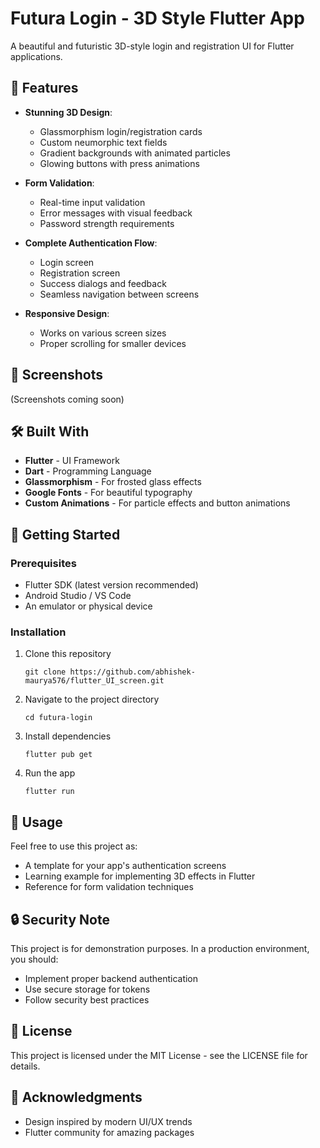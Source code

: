 # Futura Login - 3D Style Flutter App

A beautiful and futuristic 3D-style login and registration UI for Flutter applications.

## 🌟 Features

- **Stunning 3D Design**:
  - Glassmorphism login/registration cards
  - Custom neumorphic text fields
  - Gradient backgrounds with animated particles
  - Glowing buttons with press animations

- **Form Validation**:
  - Real-time input validation
  - Error messages with visual feedback
  - Password strength requirements

- **Complete Authentication Flow**:
  - Login screen
  - Registration screen
  - Success dialogs and feedback
  - Seamless navigation between screens

- **Responsive Design**:
  - Works on various screen sizes
  - Proper scrolling for smaller devices

## 📱 Screenshots

(Screenshots coming soon)

## 🛠️ Built With

- **Flutter** - UI Framework
- **Dart** - Programming Language
- **Glassmorphism** - For frosted glass effects
- **Google Fonts** - For beautiful typography
- **Custom Animations** - For particle effects and button animations

## 🚀 Getting Started

### Prerequisites

- Flutter SDK (latest version recommended)
- Android Studio / VS Code
- An emulator or physical device

### Installation

1. Clone this repository
   ```
   git clone https://github.com/abhishek-maurya576/flutter_UI_screen.git
   ```

2. Navigate to the project directory
   ```
   cd futura-login
   ```

3. Install dependencies
   ```
   flutter pub get
   ```

4. Run the app
   ```
   flutter run
   ```

## 📝 Usage

Feel free to use this project as:
- A template for your app's authentication screens
- Learning example for implementing 3D effects in Flutter
- Reference for form validation techniques

## 🔒 Security Note

This project is for demonstration purposes. In a production environment, you should:
- Implement proper backend authentication
- Use secure storage for tokens
- Follow security best practices

## 📜 License

This project is licensed under the MIT License - see the LICENSE file for details.

## 🙏 Acknowledgments

- Design inspired by modern UI/UX trends
- Flutter community for amazing packages
